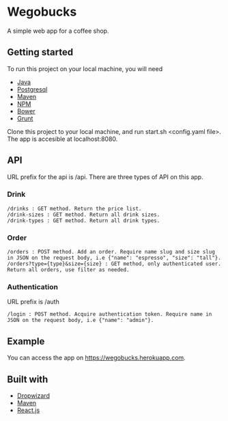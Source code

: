 # Wegobucks

A simple web app for a coffee shop.

## Getting started

To run this project on your local machine, you will need
* [Java](https://www.java.com/en/download/help/download_options.xml)
* [Postgresql](http://postgresguide.com/setup/install.html)
* [Maven](https://maven.apache.org/install.html)
* [NPM](https://docs.npmjs.com/cli/install)
* [Bower](https://bower.io/#install-bower)
* [Grunt](https://gruntjs.com/installing-grunt)

Clone this project to your local machine, and run start.sh <config.yaml file>. The app is accesible at localhost:8080.

## API

URL prefix for the api is /api. There are three types of API on this app.

### Drink
```
/drinks : GET method. Return the price list.
/drink-sizes : GET method. Return all drink sizes.
/drink-types : GET method. Return all drink types.
```

### Order
```
/orders : POST method. Add an order. Require name slug and size slug in JSON on the request body, i.e {"name": "espresso", "size": "tall"}.
/orders?type={type}&size={size} : GET method, only authenticated user. Return all orders, use filter as needed.
```

### Authentication
URL prefix is /auth
```
/login : POST method. Acquire authentication token. Require name in JSON on the request body, i.e {"name": "admin"}.
```

## Example
You can access the app on https://wegobucks.herokuapp.com.

## Built with
* [Dropwizard](http://www.dropwizard.io/1.2.0/docs/)
* [Maven](https://maven.apache.org/)
* [React.js](https://reactjs.org/)

